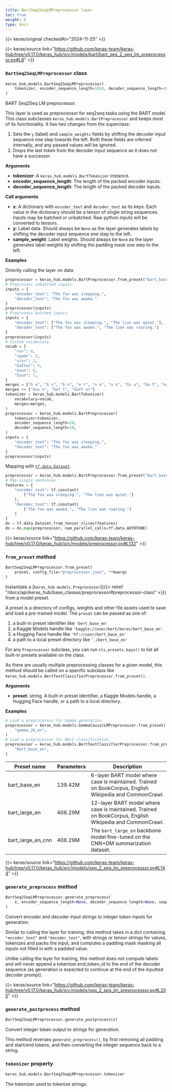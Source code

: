 ```yaml
---
title: BartSeq2SeqLMPreprocessor layer
toc: true
weight: 4
type: docs
---
```


{{< keras/original checkedAt="2024-11-25" >}}

{{< keras/source link="https://github.com/keras-team/keras-hub/tree/v0.17.0/keras_hub/src/models/bart/bart_seq_2_seq_lm_preprocessor.py#L8" >}}

### `BartSeq2SeqLMPreprocessor` class

```python
keras_hub.models.BartSeq2SeqLMPreprocessor(
    tokenizer, encoder_sequence_length=1024, decoder_sequence_length=1024, **kwargs
)
```

BART Seq2Seq LM preprocessor.

This layer is used as preprocessor for seq2seq tasks using the BART model.
This class subclasses `keras_hub.models.BartPreprocessor` and keeps most of
its functionality. It has two changes from the superclass:

1. Sets the `y` (label) and `sample_weights` fields by shifting the
   decoder input sequence one step towards the left. Both these fields are
   inferred internally, and any passed values will be ignored.
2. Drops the last token from the decoder input sequence as it does not have
   a successor.

**Arguments**

- **tokenizer**: A `keras_hub.models.BartTokenizer` instance.
- **encoder_sequence_length**: The length of the packed encoder inputs.
- **decoder_sequence_length**: The length of the packed decoder inputs.

**Call arguments**

- **x**: A dictionary with `encoder_text` and `decoder_text` as its keys.
  Each value in the dictionary should be a tensor of single string
  sequences. Inputs may be batched or unbatched. Raw python inputs
  will be converted to tensors.
- **y**: Label data. Should always be `None` as the layer generates labels by
  shifting the decoder input sequence one step to the left.
- **sample_weight**: Label weights. Should always be `None` as the layer
  generates label weights by shifting the padding mask one step to the
  left.

**Examples**

Directly calling the layer on data

```python
preprocessor = keras_hub.models.BartPreprocessor.from_preset("bart_base_en")
# Preprocess unbatched inputs.
inputs = {
    "encoder_text": "The fox was sleeping.",
    "decoder_text": "The fox was awake."
}
preprocessor(inputs)
# Preprocess batched inputs.
inputs = {
    "encoder_text": ["The fox was sleeping.", "The lion was quiet."],
    "decoder_text": ["The fox was awake.", "The lion was roaring."]
}
preprocessor(inputs)
# Custom vocabulary.
vocab = {
    "<s>": 0,
    "<pad>": 1,
    "</s>": 2,
    "Ġafter": 5,
    "noon": 6,
    "Ġsun": 7,
}
merges = ["Ġ a", "Ġ s", "Ġ n", "e r", "n o", "o n", "Ġs u", "Ġa f", "no on"]
merges += ["Ġsu n", "Ġaf t", "Ġaft er"]
tokenizer = keras_hub.models.BartTokenizer(
    vocabulary=vocab,
    merges=merges,
)
preprocessor = keras_hub.models.BartPreprocessor(
    tokenizer=tokenizer,
    encoder_sequence_length=20,
    decoder_sequence_length=10,
)
inputs = {
    "encoder_text": "The fox was sleeping.",
    "decoder_text": "The fox was awake."
}
preprocessor(inputs)
```

Mapping with [`tf.data.Dataset`](https://www.tensorflow.org/api_docs/python/tf/data/Dataset).

```python
preprocessor = keras_hub.models.BartPreprocessor.from_preset("bart_base_en")
# Map single sentences.
features = {
    "encoder_text": tf.constant(
        ["The fox was sleeping.", "The lion was quiet."]
    ),
    "decoder_text": tf.constant(
        ["The fox was awake.", "The lion was roaring."]
    )
}
ds = tf.data.Dataset.from_tensor_slices(features)
ds = ds.map(preprocessor, num_parallel_calls=tf.data.AUTOTUNE)
```

{{< keras/source link="https://github.com/keras-team/keras-hub/tree/v0.17.0/keras_hub/src/models/preprocessor.py#L132" >}}

### `from_preset` method

```python
BartSeq2SeqLMPreprocessor.from_preset(
    preset, config_file="preprocessor.json", **kwargs
)
```

Instantiate a [`keras_hub.models.Preprocessor`]({{< relref "/docs/api/keras_hub/base_classes/preprocessor#preprocessor-class" >}}) from a model preset.

A preset is a directory of configs, weights and other file assets used
to save and load a pre-trained model. The `preset` can be passed as
one of:

1. a built-in preset identifier like `'bert_base_en'`
2. a Kaggle Models handle like `'kaggle://user/bert/keras/bert_base_en'`
3. a Hugging Face handle like `'hf://user/bert_base_en'`
4. a path to a local preset directory like `'./bert_base_en'`

For any `Preprocessor` subclass, you can run `cls.presets.keys()` to
list all built-in presets available on the class.

As there are usually multiple preprocessing classes for a given model,
this method should be called on a specific subclass like
`keras_hub.models.BertTextClassifierPreprocessor.from_preset()`.

**Arguments**

- **preset**: string. A built-in preset identifier, a Kaggle Models
  handle, a Hugging Face handle, or a path to a local directory.

**Examples**

```python
# Load a preprocessor for Gemma generation.
preprocessor = keras_hub.models.GemmaCausalLMPreprocessor.from_preset(
    "gemma_2b_en",
)
# Load a preprocessor for Bert classification.
preprocessor = keras_hub.models.BertTextClassifierPreprocessor.from_preset(
    "bert_base_en",
)
```

| Preset name       | Parameters | Description                                                                                             |
| ----------------- | ---------- | ------------------------------------------------------------------------------------------------------- |
| bart_base_en      | 139.42M    | 6-layer BART model where case is maintained. Trained on BookCorpus, English Wikipedia and CommonCrawl.  |
| bart_large_en     | 406.29M    | 12-layer BART model where case is maintained. Trained on BookCorpus, English Wikipedia and CommonCrawl. |
| bart_large_en_cnn | 406.29M    | The `bart_large_en` backbone model fine-tuned on the CNN+DM summarization dataset.                      |

{{< keras/source link="https://github.com/keras-team/keras-hub/tree/v0.17.0/keras_hub/src/models/seq_2_seq_lm_preprocessor.py#L144" >}}

### `generate_preprocess` method

```python
BartSeq2SeqLMPreprocessor.generate_preprocess(
    x, encoder_sequence_length=None, decoder_sequence_length=None, sequence_length=None
)
```

Convert encoder and decoder input strings to integer token inputs for generation.

Similar to calling the layer for training, this method takes in a dict
containing `"encoder_text"` and `"decoder_text"`, with strings or tensor
strings for values, tokenizes and packs the input, and computes a
padding mask masking all inputs not filled in with a padded value.

Unlike calling the layer for training, this method does not compute
labels and will never append a tokenizer.end_token_id to the end of
the decoder sequence (as generation is expected to continue at the end
of the inputted decoder prompt).

{{< keras/source link="https://github.com/keras-team/keras-hub/tree/v0.17.0/keras_hub/src/models/seq_2_seq_lm_preprocessor.py#L205" >}}

### `generate_postprocess` method

```python
BartSeq2SeqLMPreprocessor.generate_postprocess(x)
```

Convert integer token output to strings for generation.

This method reverses `generate_preprocess()`, by first removing all
padding and start/end tokens, and then converting the integer sequence
back to a string.

### `tokenizer` property

```python
keras_hub.models.BartSeq2SeqLMPreprocessor.tokenizer
```

The tokenizer used to tokenize strings.
